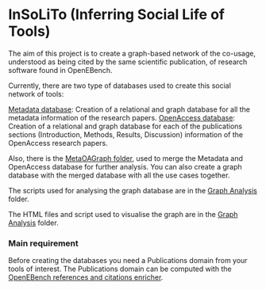 # InSoLiTo (Inferring Social Life of Tools)

The aim of this project is to create a graph-based network of the co-usage, understood as being cited by the same scientific publication, of research software found in OpenEBench.

Currently, there are two type of databases used to create this social network of tools:

[Metadata database](MetaGraph): Creation of a relational and graph database for all the metadata information of the research papers.
[OpenAccess database](OpenAccessGraph): Creation of a relational and graph database for each of the publications sections (Introduction, Methods, Results, Discussion) information of the OpenAccess research papers.

Also, there is the [MetaOAGraph folder](MetaOAGraph), used to merge the Metadata and OpenAccess database for further analysis. You can also create a graph database with the merged database with all the use cases together.

The scripts used for analysing the graph database are in the [Graph Analysis](MetaGraph) folder.

The HTML files and script used to visualise the graph are in the [Graph Analysis](MetaGraph) folder.

### Main requirement

Before creating the databases you need a Publications domain from your tools of interest. The Publications domain can be computed with the [OpenEBench references and citations enricher](https://github.com/inab/opeb-enrichers/tree/master/pubEnricher).
